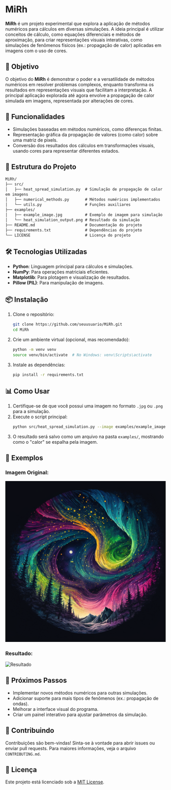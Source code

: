 # MiRh

**MiRh** é um projeto experimental que explora a aplicação de métodos numéricos para cálculos em diversas simulações. A ideia principal é utilizar conceitos de cálculo, como equações diferenciais e métodos de aproximação, para criar representações visuais interativas, como simulações de fenômenos físicos (ex.: propagação de calor) aplicadas em imagens com o uso de cores.

## 🧮 Objetivo

O objetivo do **MiRh** é demonstrar o poder e a versatilidade de métodos numéricos em resolver problemas complexos, enquanto transforma os resultados em representações visuais que facilitam a interpretação. A principal aplicação explorada até agora envolve a propagação de calor simulada em imagens, representada por alterações de cores.

## 🚀 Funcionalidades

- Simulações baseadas em métodos numéricos, como diferenças finitas.
- Representação gráfica da propagação de valores (como calor) sobre uma matriz de pixels.
- Conversão dos resultados dos cálculos em transformações visuais, usando cores para representar diferentes estados.

## 📂 Estrutura do Projeto

```plaintext
MiRh/
├── src/
│   ├── heat_spread_simulation.py  # Simulação de propagação de calor em imagens
│   ├── numerical_methods.py       # Métodos numéricos implementados
│   └── utils.py                   # Funções auxiliares
├── examples/
│   ├── example_image.jpg          # Exemplo de imagem para simulação
│   └── heat_simulation_output.png # Resultado da simulação
├── README.md                      # Documentação do projeto
├── requirements.txt               # Dependências do projeto
└── LICENSE                        # Licença do projeto
```

## 🛠️ Tecnologias Utilizadas

- **Python**: Linguagem principal para cálculos e simulações.
- **NumPy**: Para operações matriciais eficientes.
- **Matplotlib**: Para plotagem e visualização de resultados.
- **Pillow (PIL)**: Para manipulação de imagens.

## 📦 Instalação

1. Clone o repositório:
   ```bash
   git clone https://github.com/seuusuario/MiRh.git
   cd MiRh
   ```

2. Crie um ambiente virtual (opcional, mas recomendado):
   ```bash
   python -m venv venv
   source venv/bin/activate  # No Windows: venv\Scripts\activate
   ```

3. Instale as dependências:
   ```bash
   pip install -r requirements.txt
   ```

## 📊 Como Usar

1. Certifique-se de que você possui uma imagem no formato `.jpg` ou `.png` para a simulação.
2. Execute o script principal:
   ```bash
   python src/heat_spread_simulation.py --image examples/example_image.jpg
   ```
3. O resultado será salvo como um arquivo na pasta `examples/`, mostrando como o "calor" se espalha pela imagem.

## 🌟 Exemplos

### Imagem Original:
![Imagem Original](examples/example_image.png)

### Resultado:
![Resultado](heat_simulation_output_red.png)

## 🧠 Próximos Passos

- Implementar novos métodos numéricos para outras simulações.
- Adicionar suporte para mais tipos de fenômenos (ex.: propagação de ondas).
- Melhorar a interface visual do programa.
- Criar um painel interativo para ajustar parâmetros da simulação.

## 🤝 Contribuindo

Contribuições são bem-vindas! Sinta-se à vontade para abrir issues ou enviar pull requests. Para maiores informações, veja o arquivo `CONTRIBUTING.md`.

## 📜 Licença

Este projeto está licenciado sob a [MIT License](LICENSE).
